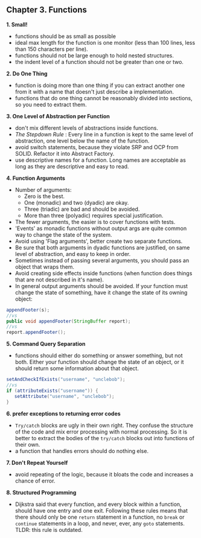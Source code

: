 ## Chapter 3. Functions

**1. Small!**
- functions should be as small as possible
- ideal max length for the function is one monitor (less than 100 lines, less than 150 characters per line).
- functions should not be large enough to hold nested structures.
- the indent level of a function should not be greater than one or two.

**2. Do One Thing**
- function is doing more than one thing if you can extract 
another one from it with a name that doesn't just describe a implementation.
- functions that do one thing cannot be reasonably divided into sections, so you need to extract them.

**3. One Level of Abstraction per Function**
- don't mix different levels of abstractions inside functions.
- *The Stepdown Rule* : Every line in a function is kept to the same level of abstraction,
one level below the name of the function.
- avoid switch statements, because they violate SRP and OCP from SOLID. Refactor it into Abstract Factory.
- use descriptive names for a function. Long names are acceptable as long as they are descriptive and easy to read.

**4. Function Arguments**
- Number of arguments:
  - Zero is the best.
  - One (monadic) and two (dyadic) are okay.
  - Three (triadic) are bad and should be avoided.
  - More than three (polyadic) requires special justification.
- The fewer arguments, the easier is to cover functions with tests.
- 'Events' as monadic functions without output args are quite common way to change the state of the system. 
- Avoid using 'Flag arguments', better create two separate functions.
- Be sure that both arguments in dyadic functions are justified, on same level of abstraction, and easy to keep in order.
- Sometimes instead of passing several arguments, you should pass an object that wraps them.
- Avoid creating side effects inside functions (when function does things that are not described in it's name).
- In general output arguments should be avoided. If your function must change the state
  of something, have it change the state of its owning object:
```java
appendFooter(s);
//vs
public void appendFooter(StringBuffer report);
//vs
report.appendFooter(); 
```

**5. Command Query Separation**
- functions should either do something or answer something, but not both. Either your
  function should change the state of an object, or it should return some information about
  that object.
```java
setAndCheckIfExists("username", "unclebob");
//vs
if (attributeExists("username")) {
   setAttribute("username", "unclebob");
}
```

**6. prefer exceptions to returning error codes**
- `Try/catch` blocks are ugly in their own right. They confuse the structure of the code and
  mix error processing with normal processing. So it is better to extract the bodies of the `try/catch`
  blocks out into functions of their own.
- a function that handles errors should do nothing else.

**7. Don't Repeat Yourself**
- avoid repeating of the logic, because it bloats the code and increases a chance of error.

**8. Structured Programming**
- Dijkstra said that every function, and every block within a function, should have one entry and one
  exit. Following these rules means that there should only be one `return` statement in a function, 
  no `break` or `continue` statements in a loop, and never, ever, any `goto` statements. TLDR: this rule is outdated.

